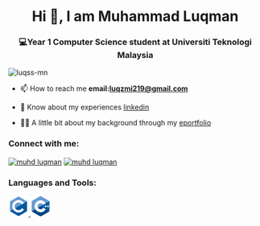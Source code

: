 <h1 align="center">Hi 👋, I am Muhammad Luqman</h1>
<h3 align="center">💻Year 1 Computer Science student at Universiti Teknologi Malaysia</h3>

<p align="left"> <img src="https://komarev.com/ghpvc/?username=luqss-mn&label=Profile%20views&color=0e75b6&style=flat" alt="luqss-mn" /> </p>

- 📫 How to reach me **email:luqzmi219@gmail.com**

- 📄 Know about my experiences [linkedin](https://www.linkedin.com/feed/?nis=true)

- 👨‍💼 A little bit about my background through my [eportfolio](https://sites.google.com/view/muhammad-luqman-bin-mohd-azmi/activities)

<h3 align="left">Connect with me:</h3>
<p align="left">
<a href="https://linkedin.com/in/muhd luqman" target="blank"><img align="center" src="https://raw.githubusercontent.com/rahuldkjain/github-profile-readme-generator/master/src/images/icons/Social/linked-in-alt.svg" alt="muhd luqman" height="30" width="40" /></a>
<a href="https://fb.com/muhd luqman" target="blank"><img align="center" src="https://raw.githubusercontent.com/rahuldkjain/github-profile-readme-generator/master/src/images/icons/Social/facebook.svg" alt="muhd luqman" height="30" width="40" /></a>
</p>

<h3 align="left">Languages and Tools:</h3>
<p align="left"> <a href="https://www.cprogramming.com/" target="_blank" rel="noreferrer"> <img src="https://raw.githubusercontent.com/devicons/devicon/master/icons/c/c-original.svg" alt="c" width="40" height="40"/> </a> <a href="https://www.w3schools.com/cpp/" target="_blank" rel="noreferrer"> <img src="https://raw.githubusercontent.com/devicons/devicon/master/icons/cplusplus/cplusplus-original.svg" alt="cplusplus" width="40" height="40"/> </a> </p>
